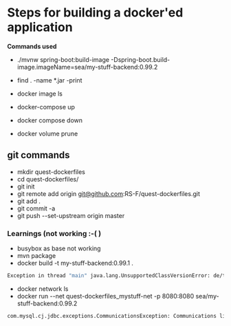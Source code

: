 # Steps for building a docker'ed application

**Commands used**

- ./mvnw spring-boot:build-image -Dspring-boot.build-image.imageName=sea/my-stuff-backend:0.99.2
- find . -name \*\.jar -print
- docker image ls
- docker-compose up

- docker compose down
- docker volume prune

## git commands

- mkdir quest-dockerfiles
- cd quest-dockerfiles/
- git init
- git remote add origin git@github.com:RS-F/quest-dockerfiles.git
- git add .
- git commit -a
- git push --set-upstream origin master

### Learnings (not working :-( )

- busybox as base not working
- mvn package
- docker build -t my-stuff-backend:0.99.1 .
```sh
Exception in thread "main" java.lang.UnsupportedClassVersionError: de/telekom/sea/mystuffbackend/MyStuffBackendApplication has been compiled by a more recent version of the Java Runtime (class file version 55.0), this version of the Java Runtime only recognizes class file versions up to 52.0
```
- docker network ls
- docker run --net quest-dockerfiles_mystuff-net -p 8080:8080 sea/my-stuff-backend:0.99.2
```sh
com.mysql.cj.jdbc.exceptions.CommunicationsException: Communications link failure
```

